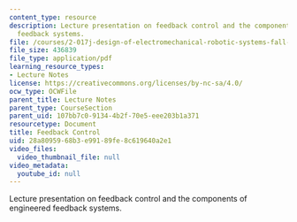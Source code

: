 ```yaml
---
content_type: resource
description: Lecture presentation on feedback control and the components of engineered
  feedback systems.
file: /courses/2-017j-design-of-electromechanical-robotic-systems-fall-2009/28a8095968b3e99189fe8c619640a2e1_MIT2_017JF09_feedback.pdf
file_size: 436839
file_type: application/pdf
learning_resource_types:
- Lecture Notes
license: https://creativecommons.org/licenses/by-nc-sa/4.0/
ocw_type: OCWFile
parent_title: Lecture Notes
parent_type: CourseSection
parent_uid: 107bb7c0-9134-4b2f-70e5-eee203b1a371
resourcetype: Document
title: Feedback Control
uid: 28a80959-68b3-e991-89fe-8c619640a2e1
video_files:
  video_thumbnail_file: null
video_metadata:
  youtube_id: null
---
```

Lecture presentation on feedback control and the components of engineered feedback systems.